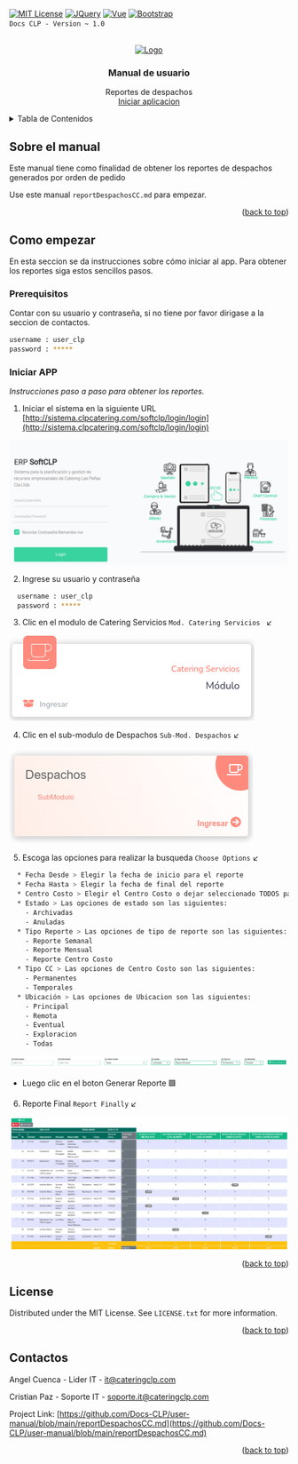<!-- Improved compatibility of back to top link: See: https://github.com/othneildrew/Best-README-Template/pull/73 -->
<a name="readme-top"></a>
<!--
*** Thanks for checking out the Best-README-Template. If you have a suggestion
*** that would make this better, please fork the repo and create a pull request
*** or simply open an issue with the tag "enhancement".
*** Don't forget to give the project a star!
*** Thanks again! Now go create something AMAZING! :D
-->



<!-- PROJECT SHIELDS -->
<!--
*** I'm using markdown "reference style" links for readability.
*** Reference links are enclosed in brackets [ ] instead of parentheses ( ).
*** See the bottom of this document for the declaration of the reference variables
*** for contributors-url, forks-url, etc. This is an optional, concise syntax you may use.
*** https://www.markdownguide.org/basic-syntax/#reference-style-links

[![Contributors][contributors-shield]][contributors-url]
[![Forks][forks-shield]][forks-url]
[![Stargazers][stars-shield]][stars-url]
[![Issues][issues-shield]][issues-url]
[![MIT License][license-shield]][license-url]
[![LinkedIn][linkedin-shield]][linkedin-url]
-->

[![MIT License][license-shield]][license-url]
[![JQuery][JQuery.com]][JQuery-url]
[![Vue][Vue.js]][Vue-url]
[![Bootstrap][Bootstrap.com]][Bootstrap-url]
<br>
`Docs CLP - Version ~ 1.0`
<!-- PROJECT LOGO -->
<br />
<div align="center">
  <a href="https://github.com/othneildrew/Best-README-Template/blob/master/images/logo.png">
    <img src="https://github.com/othneildrew/Best-README-Template/blob/master/images/logo.png" alt="Logo" width="100" height="100">
  </a>

  <h3 align="center">Manual de usuario</h3>

  <p align="center">  
    Reportes de despachos
    <br />
    <a href="http://sistema.clpcatering.com/softclp">Iniciar aplicacion</a>    
  </p>  
</div>



<!-- TABLE OF CONTENTS -->
<details>
  <summary>Tabla de Contenidos</summary>
  <ol>
    <li>
      <a href="#about-the-project">Sobre el manual</a>      
    </li>
    <li>
      <a href="#getting-started">Como empezar</a>
      <ul>
        <li><a href="#prerequisites">Prerequisitos</a></li>
        <li><a href="#installation">Iniciar APP</a></li>
      </ul>
    </li>
    <li><a href="#license">License</a></li>
    <li><a href="#contactos">Contactos</a></li>    
    
  </ol>
</details>



<!-- ABOUT THE PROJECT -->
## Sobre el manual


<!--[![Sistema SOFCLP][product-screenshot]](http://sistema.clpcatering.com/softclp/login/login)-->

Este manual tiene como finalidad de obtener los reportes de despachos generados por orden de pedido

Use este manual `reportDespachosCC.md` para empezar.

<p align="right">(<a href="#readme-top">back to top</a>)</p>


<!-- GETTING STARTED -->
## Como empezar

En esta seccion se da instrucciones sobre cómo iniciar al app. Para obtener los reportes siga estos sencillos pasos.

### Prerequisitos

Contar con su usuario y contraseña, si no tiene por favor dirigase a la seccion de contactos.

  ```sh
  username : user_clp
  password : *****
  ```

### Iniciar APP

_Instrucciones paso a paso para obtener los reportes._

1. Iniciar el sistema en la siguiente URL [http://sistema.clpcatering.com/softclp/login/login](http://sistema.clpcatering.com/softclp/login/login)
 
 <img src="https://github.com/Docs-CLP/user-manual/blob/main/img/StartPageCLP.png">

2. Ingrese su usuario y contraseña
  ```sh
    username : user_clp
    password : *****
  ```
3. Clic en el modulo de Catering Servicios ```Mod. Catering Servicios ```   :arrow_lower_left:

  <img src="https://github.com/Docs-CLP/user-manual/blob/main/img/mod-servicios/mod-services.png" >

4. Clic en el sub-modulo de Despachos ```Sub-Mod. Despachos```   :arrow_lower_left:

  <img src="https://github.com/Docs-CLP/user-manual/blob/main/img/mod-servicios/sub-serv-despachos.png" >

5. Escoga las opciones para realizar la busqueda  ```Choose Options```   :arrow_lower_left:
  ```sh
    * Fecha Desde > Elegir la fecha de inicio para el reporte
    * Fecha Hasta > Elegir la fecha de final del reporte
    * Centro Costo > Elegir el Centro Costo o dejar seleccionado TODOS para realizar una busqueda generalizada
    * Estado > Las opciones de estado son las siguientes:
      - Archivadas
      - Anuladas
    * Tipo Reporte > Las opciones de tipo de reporte son las siguientes:
      - Reporte Semanal
      - Reporte Mensual
      - Reporte Centro Costo
    * Tipo CC > Las opciones de Centro Costo son las siguientes:
      - Permanentes
      - Temporales
    * Ubicación > Las opciones de Ubicacion son las siguientes:
      - Principal
      - Remota
      - Eventual
      - Exploracion
      - Todas
  ```
  <img src="https://github.com/Docs-CLP/user-manual/blob/main/img/mod-servicios/sub-serv-optSearching.png" >

  * Luego clic en el boton Generar Reporte :green_square:

6. Reporte Final ```Report Finally```   :arrow_lower_left:

  <img src="https://github.com/Docs-CLP/user-manual/blob/main/img/mod-servicios/report_final.png" >


<p align="right">(<a href="#readme-top">back to top</a>)</p>


<!-- CONTRIBUTING

## Usage

Use this space to show useful examples of how a project can be used. Additional screenshots, code examples and demos work well in this space. You may also link to more resources.

_For more examples, please refer to the [Documentation](https://example.com)_

<p align="right">(<a href="#readme-top">back to top</a>)</p>



## Roadmap

- [x] Add Changelog
- [x] Add back to top links
- [ ] Add Additional Templates w/ Examples
- [ ] Add "components" document to easily copy & paste sections of the readme
- [ ] Multi-language Support
    - [ ] Chinese
    - [ ] Spanish

See the [open issues](https://github.com/othneildrew/Best-README-Template/issues) for a full list of proposed features (and known issues).

<p align="right">(<a href="#readme-top">back to top</a>)</p>




## Contributing

Contributions are what make the open source community such an amazing place to learn, inspire, and create. Any contributions you make are **greatly appreciated**.

If you have a suggestion that would make this better, please fork the repo and create a pull request. You can also simply open an issue with the tag "enhancement".
Don't forget to give the project a star! Thanks again!

1. Fork the Project
2. Create your Feature Branch (`git checkout -b feature/AmazingFeature`)
3. Commit your Changes (`git commit -m 'Add some AmazingFeature'`)
4. Push to the Branch (`git push origin feature/AmazingFeature`)
5. Open a Pull Request

<p align="right">(<a href="#readme-top">back to top</a>)</p>





-->
## License

Distributed under the MIT License. See `LICENSE.txt` for more information.

<p align="right">(<a href="#readme-top">back to top</a>)</p>

<!-- CONTACT -->

## Contactos

Angel Cuenca - Lider IT - it@cateringclp.com

Cristian Paz - Soporte IT - soporte.it@cateringclp.com

Project Link: [https://github.com/Docs-CLP/user-manual/blob/main/reportDespachosCC.md](https://github.com/Docs-CLP/user-manual/blob/main/reportDespachosCC.md)

<p align="right">(<a href="#readme-top">back to top</a>)</p>



<!-- ACKNOWLEDGMENTS 
## Acknowledgments

Este espacio es para enumerar los recursos que son útiles para nuestro proyecto y a los cuales damos crédito

* [Choose an Open Source License](https://choosealicense.com)

* [GitHub Pages](https://pages.github.com)

* [Font Awesome](https://fontawesome.com)

* [GitHub Emoji Cheat Sheet](https://www.webpagefx.com/tools/emoji-cheat-sheet)
* [Malven's Flexbox Cheatsheet](https://flexbox.malven.co/)
* [Malven's Grid Cheatsheet](https://grid.malven.co/)
* [Img Shields](https://shields.io)
* [GitHub Pages](https://pages.github.com)
* [Font Awesome](https://fontawesome.com)
* [React Icons](https://react-icons.github.io/react-icons/search)



<p align="right">(<a href="#readme-top">back to top</a>)</p>
-->


<!-- MARKDOWN LINKS & IMAGES -->
<!-- https://www.markdownguide.org/basic-syntax/#reference-style-links -->
[contributors-shield]: https://img.shields.io/github/contributors/othneildrew/Best-README-Template.svg?style=for-the-badge
[contributors-url]: https://github.com/othneildrew/Best-README-Template/graphs/contributors
[forks-shield]: https://img.shields.io/github/forks/othneildrew/Best-README-Template.svg?style=for-the-badge
[forks-url]: https://github.com/othneildrew/Best-README-Template/network/members
[stars-shield]: https://img.shields.io/github/stars/othneildrew/Best-README-Template.svg?style=for-the-badge
[stars-url]: https://github.com/othneildrew/Best-README-Template/stargazers
[issues-shield]: https://img.shields.io/github/issues/othneildrew/Best-README-Template.svg?style=for-the-badge
[issues-url]: https://github.com/othneildrew/Best-README-Template/issues
[license-shield]: https://img.shields.io/github/license/othneildrew/Best-README-Template.svg?style=for-the-badge
[license-url]: https://github.com/othneildrew/Best-README-Template/blob/master/LICENSE.txt
[linkedin-shield]: https://img.shields.io/badge/-LinkedIn-black.svg?style=for-the-badge&logo=linkedin&colorB=555
[linkedin-url]: https://linkedin.com/in/othneildrew
[product-screenshot]: https://github.com/othneildrew/Best-README-Template/blob/master/images/logo.png
[Next.js]: https://img.shields.io/badge/next.js-000000?style=for-the-badge&logo=nextdotjs&logoColor=white
[Next-url]: https://nextjs.org/
[React.js]: https://img.shields.io/badge/React-20232A?style=for-the-badge&logo=react&logoColor=61DAFB
[React-url]: https://reactjs.org/
[Vue.js]: https://img.shields.io/badge/Vue.js-35495E?style=for-the-badge&logo=vuedotjs&logoColor=4FC08D
[Vue-url]: https://vuejs.org/
[Angular.io]: https://img.shields.io/badge/Angular-DD0031?style=for-the-badge&logo=angular&logoColor=white
[Angular-url]: https://angular.io/
[Svelte.dev]: https://img.shields.io/badge/Svelte-4A4A55?style=for-the-badge&logo=svelte&logoColor=FF3E00
[Svelte-url]: https://svelte.dev/
[Laravel.com]: https://img.shields.io/badge/Laravel-FF2D20?style=for-the-badge&logo=laravel&logoColor=white
[Laravel-url]: https://laravel.com
[Bootstrap.com]: https://img.shields.io/badge/Bootstrap-563D7C?style=for-the-badge&logo=bootstrap&logoColor=white
[Bootstrap-url]: https://getbootstrap.com
[JQuery.com]: https://img.shields.io/badge/jQuery-0769AD?style=for-the-badge&logo=jquery&logoColor=white
[JQuery-url]: https://jquery.com 